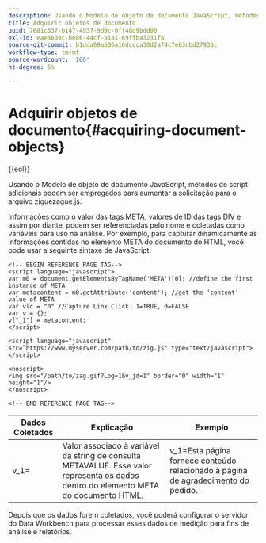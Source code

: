 ```yaml
---
description: Usando o Modelo de objeto de documento JavaScript, métodos de script adicionais podem ser empregados para aumentar a solicitação para o arquivo ziguezague.js.
title: Adquirir objetos de documento
uuid: 7681c337-b147-4937-9d9c-0ff48d9bdd00
exl-id: eae6609c-be86-44cf-a1a1-69ffb43231fa
source-git-commit: b1dda69a606a16dccca30d2a74c7e63dbd27936c
workflow-type: tm+mt
source-wordcount: '160'
ht-degree: 5%

---
```


# Adquirir objetos de documento{#acquiring-document-objects}

{{eol}}

Usando o Modelo de objeto de documento JavaScript, métodos de script adicionais podem ser empregados para aumentar a solicitação para o arquivo ziguezague.js.

Informações como o valor das tags META, valores de ID das tags DIV e assim por diante, podem ser referenciadas pelo nome e coletadas como variáveis para uso na análise. Por exemplo, para capturar dinamicamente as informações contidas no elemento META do documento do HTML, você pode usar a seguinte sintaxe de JavaScript:

```
<!-- BEGIN REFERENCE PAGE TAG-->
<script language="javascript">
var m0 = document.getElementsByTagName('META')[0]; //define the first instance of META
var metacontent = m0.getAttribute('content'); //get the ‘content’ value of META
var vlc = "0" //Capture Link Click  1=TRUE, 0=FALSE
var v = {};
v["_1"] = metacontent;
</script>

<script language="javascript" src=”https://www.myserver.com/path/to/zig.js" type="text/javascript"></script>

<noscript>
<img src="/path/to/zag.gif?Log=1&v_jd=1" border="0" width="1" height="1"/>
</noscript>

<!-- END REFERENCE PAGE TAG-->
```

| Dados Coletados | Explicação | Exemplo |
|---|---|---|
| v_1= | Valor associado à variável da string de consulta METAVALUE. Esse valor representa os dados dentro do elemento META do documento HTML. | v_1=Esta página fornece conteúdo relacionado à página de agradecimento do pedido. |

Depois que os dados forem coletados, você poderá configurar o servidor do Data Workbench para processar esses dados de medição para fins de análise e relatórios.

